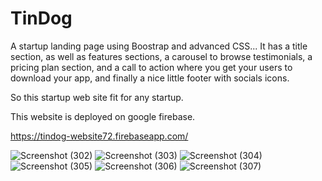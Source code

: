 # TinDog
A startup landing page using Boostrap and advanced CSS...
It has a title section, as well as features sections, a carousel to browse testimonials, a pricing plan section, and a call to action where you get your users to download your app, and finally a nice little footer with socials icons.

So this startup web site fit for any startup.

This  website is deployed on google firebase.

https://tindog-website72.firebaseapp.com/

![Screenshot (302)](https://user-images.githubusercontent.com/106341416/170876336-93d89916-9c18-4b85-a2ae-1f91e44416a8.png)
![Screenshot (303)](https://user-images.githubusercontent.com/106341416/170876342-1ee2c0e2-022d-4e05-8915-1c07ccdc7c21.png)
![Screenshot (304)](https://user-images.githubusercontent.com/106341416/170876344-6eab07b7-1047-45df-a7f0-cada3b6bac17.png)
![Screenshot (305)](https://user-images.githubusercontent.com/106341416/170876346-d0c85b3b-9ea2-4ef4-9dce-a2dfd47a7b8e.png)
![Screenshot (306)](https://user-images.githubusercontent.com/106341416/170876348-5608bb2d-10ea-4e42-836b-8db8bc1ed01b.png)
![Screenshot (307)](https://user-images.githubusercontent.com/106341416/170876349-44a51be5-d20c-46ac-8d82-7fa42b1dffef.png)

